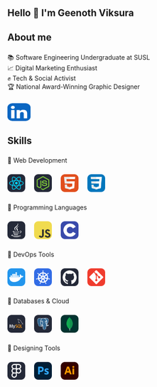 <h2 align="left">Hello 👋  I'm Geenoth Viksura</h2>

###

<p align="left"></p>

###

<h2 align="left">About me</h2>

###

<p align="left">
  📚 Software Engineering Undergraduate at SUSL<br>
  📈 Digital Marketing Enthusiast <br>
  ✊ Tech & Social Activist <br>
 🏆 National Award-Winning Graphic Designer
</p>

###

<div align="left">
  <a href="https://www.linkedin.com/in/geenoth-viksura/" target="_blank">
    <img src="https://github.com/tandpfun/skill-icons/blob/65dea6c4eaca7da319e552c09f4cf5a9a8dab2c8/icons/LinkedIn.svg" width="52" height="40" alt="linkedin logo"  />
  </a>
</div>

###

<h2 align="left"> Skills</h2>

###

<p align="left">🌟 Web Development</p>

###

<div align="left">
  <img src="https://github.com/tandpfun/skill-icons/blob/65dea6c4eaca7da319e552c09f4cf5a9a8dab2c8/icons/React-Dark.svg" height="40" alt="React JS logo" />
  <img width="12" />
  <img src="https://github.com/tandpfun/skill-icons/blob/65dea6c4eaca7da319e552c09f4cf5a9a8dab2c8/icons/NodeJS-Dark.svg" height="40" alt="Node JS logo"  />
  <img width="12" />
  <img src="https://github.com/tandpfun/skill-icons/blob/65dea6c4eaca7da319e552c09f4cf5a9a8dab2c8/icons/HTML.svg" height="40" alt="HTML logo"  />
  <img width="12" />
 <img src="https://github.com/tandpfun/skill-icons/blob/65dea6c4eaca7da319e552c09f4cf5a9a8dab2c8/icons/CSS.svg" height="40" alt="CSS logo" />
  <img width="12" />
  
</div>


###

<p align="left">🌟 Programming Languages</p>

###

<div align="left">
  <img src="https://github.com/tandpfun/skill-icons/blob/65dea6c4eaca7da319e552c09f4cf5a9a8dab2c8/icons/Java-Dark.svg" height="40" alt="Java logo"  />
  <img width="12" />
  <img src="https://github.com/tandpfun/skill-icons/blob/65dea6c4eaca7da319e552c09f4cf5a9a8dab2c8/icons/JavaScript.svg"  height="40" alt="Java logo"  />
  <img width="12" />
  <img src="https://github.com/tandpfun/skill-icons/blob/65dea6c4eaca7da319e552c09f4cf5a9a8dab2c8/icons/C.svg" height="40" alt="postgresql logo"  />
</div>

###

<p align="left">🌟 DevOps Tools</p>

###

<div align="left">
  <img src="https://github.com/tandpfun/skill-icons/blob/65dea6c4eaca7da319e552c09f4cf5a9a8dab2c8/icons/Docker.svg" height="40" alt="Docker"  />
  <img width="12" />
    <img src="https://github.com/tandpfun/skill-icons/blob/65dea6c4eaca7da319e552c09f4cf5a9a8dab2c8/icons/Kubernetes.svg" height="40" alt="Kubernetes"  />
  <img width="12" />
  <img src="https://github.com/tandpfun/skill-icons/blob/65dea6c4eaca7da319e552c09f4cf5a9a8dab2c8/icons/Github-Dark.svg" height="40" alt="Github"  />
  <img width="12" />
    <img src="https://github.com/tandpfun/skill-icons/blob/65dea6c4eaca7da319e552c09f4cf5a9a8dab2c8/icons/Git.svg" height="40" alt="Git"  />
  <img width="12" />
</div>

###


<p align="left">🌟 Databases & Cloud</p>

###

<div align="left">
  <img src="https://github.com/tandpfun/skill-icons/blob/65dea6c4eaca7da319e552c09f4cf5a9a8dab2c8/icons/MySQL-Dark.svg" height="40" alt="threejs logo"  />
  <img width="12" />
  <img src="https://github.com/tandpfun/skill-icons/blob/65dea6c4eaca7da319e552c09f4cf5a9a8dab2c8/icons/PostgreSQL-Dark.svg" height="40" alt="threejs logo"  />
  <img width="12" />
  <img src="https://github.com/tandpfun/skill-icons/blob/65dea6c4eaca7da319e552c09f4cf5a9a8dab2c8/icons/MongoDB.svg" height="40" alt="socketio logo"  />

</div>

###

<p align="left">🌟 Designing Tools</p>

###

<div align="left">
  <img src="https://github.com/tandpfun/skill-icons/blob/65dea6c4eaca7da319e552c09f4cf5a9a8dab2c8/icons/Figma-Dark.svg" height="40" alt="Figma logo"  />
  <img width="12" />
  <img src="https://github.com/tandpfun/skill-icons/blob/65dea6c4eaca7da319e552c09f4cf5a9a8dab2c8/icons/Photoshop.svg" height="40" alt="photoshop logo"  />
  <img width="12" />
  <img src="https://github.com/tandpfun/skill-icons/blob/65dea6c4eaca7da319e552c09f4cf5a9a8dab2c8/icons/Illustrator.svg" height="40" alt="Illustrator logo"  />
</div>

###

